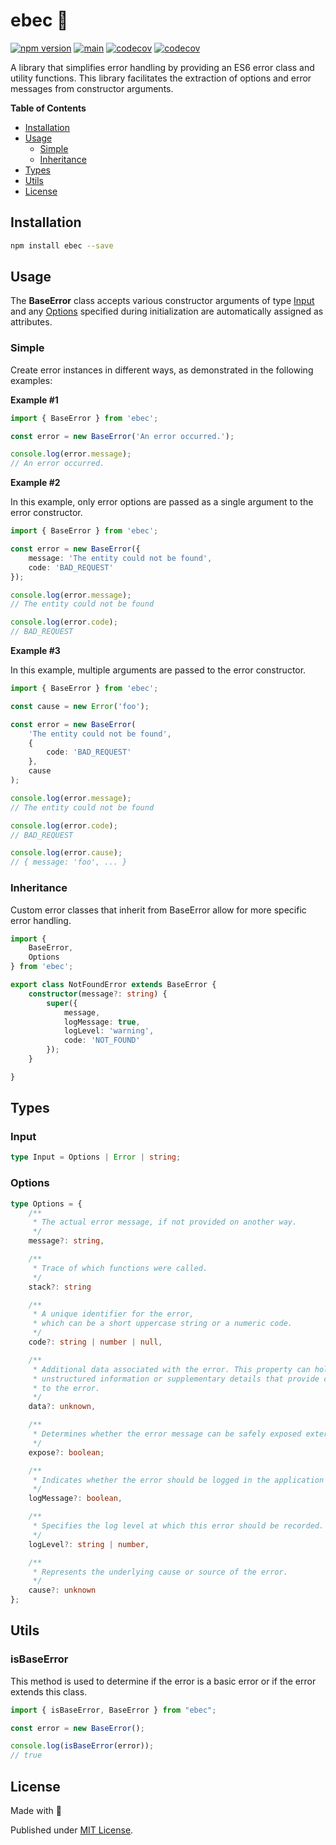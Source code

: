 # ebec 🥋

[![npm version](https://badge.fury.io/js/ebec.svg)](https://badge.fury.io/js/ebec)
[![main](https://github.com/Tada5hi/ebec/actions/workflows/main.yml/badge.svg)](https://github.com/Tada5hi/ebec/actions/workflows/main.yml)
[![codecov](https://codecov.io/gh/tada5hi/ebec/branch/master/graph/badge.svg?token=HLHCWI3VO1)](https://codecov.io/gh/tada5hi/ebec)
[![codecov](https://codecov.io/gh/tada5hi/ebec/branch/master/graph/badge.svg?token=HLHCWI3VO1)](https://codecov.io/gh/tada5hi/ebec)

A library that simplifies error handling by providing an ES6 error class and utility functions.
This library facilitates the extraction of options and error messages from constructor arguments.

**Table of Contents**

- [Installation](#installation)
- [Usage](#usage)
    - [Simple](#simple)
    - [Inheritance](#inheritance)
- [Types](#types)
- [Utils](#utils)
- [License](#license)

## Installation

```bash
npm install ebec --save
```

## Usage

The **BaseError** class accepts various constructor arguments of type [Input](#input) and any
[Options](#options) specified during initialization are automatically assigned as attributes.

### Simple

Create error instances in different ways, as demonstrated in the following examples:

**Example #1**

```typescript
import { BaseError } from 'ebec';

const error = new BaseError('An error occurred.');

console.log(error.message);
// An error occurred.
```

**Example #2**

In this example, only error options are passed as a single argument to the error constructor.

```typescript
import { BaseError } from 'ebec';

const error = new BaseError({
    message: 'The entity could not be found',
    code: 'BAD_REQUEST'
});

console.log(error.message);
// The entity could not be found

console.log(error.code);
// BAD_REQUEST
```

**Example #3**

In this example, multiple arguments are passed to the error constructor.

```typescript
import { BaseError } from 'ebec';

const cause = new Error('foo');

const error = new BaseError(
    'The entity could not be found',
    {
        code: 'BAD_REQUEST'
    },
    cause
);

console.log(error.message);
// The entity could not be found

console.log(error.code);
// BAD_REQUEST

console.log(error.cause);
// { message: 'foo', ... }
```

### Inheritance

Custom error classes that inherit from BaseError allow for more specific error handling.

```typescript
import {
    BaseError, 
    Options
} from 'ebec';

export class NotFoundError extends BaseError {
    constructor(message?: string) {
        super({
            message,
            logMessage: true,
            logLevel: 'warning',
            code: 'NOT_FOUND'
        });
    }

}
```

## Types

### Input

```typescript
type Input = Options | Error | string;
```

### Options

```typescript
type Options = {
    /**
     * The actual error message, if not provided on another way.
     */
    message?: string,

    /**
     * Trace of which functions were called.
     */
    stack?: string

    /**
     * A unique identifier for the error,
     * which can be a short uppercase string or a numeric code.
     */
    code?: string | number | null,

    /**
     * Additional data associated with the error. This property can hold
     * unstructured information or supplementary details that provide context
     * to the error.
     */
    data?: unknown,

    /**
     * Determines whether the error message can be safely exposed externally.
     */
    expose?: boolean;

    /**
     * Indicates whether the error should be logged in the application's logs.
     */
    logMessage?: boolean,

    /**
     * Specifies the log level at which this error should be recorded.
     */
    logLevel?: string | number,

    /**
     * Represents the underlying cause or source of the error.
     */
    cause?: unknown
};
```

## Utils

### isBaseError

This method is used to determine if the error is a basic error or if the error extends this class.

```typescript
import { isBaseError, BaseError } from "ebec";

const error = new BaseError();

console.log(isBaseError(error));
// true
```

## License

Made with 💚

Published under [MIT License](./LICENSE).
